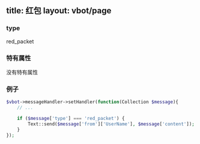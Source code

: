 title: 红包
layout: vbot/page
---
### type

red_packet

### 特有属性

没有特有属性

### 例子

```php
$vbot->messageHandler->setHandler(function(Collection $message){
    // ...

    if ($message['type'] === 'red_packet') {
        Text::send($message['from']['UserName'], $message['content']);
    }
});
```
